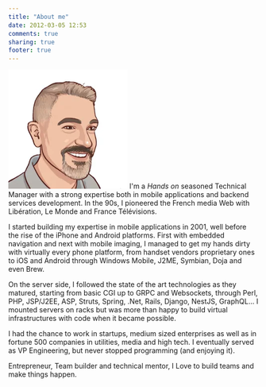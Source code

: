 ```yaml
---
title: "About me"
date: 2012-03-05 12:53
comments: true
sharing: true
footer: true
---
```


![Me](/images/avatar.webp#floatleft) I'm a _Hands on_ seasoned Technical Manager
with a strong expertise both in mobile applications and backend services
development. In the 90s, I pioneered the French media Web with Libération, Le
Monde and France Télévisions.

I started building my expertise in mobile applications in 2001, well before the
rise of the iPhone and Android platforms. First with embedded navigation and
next with mobile imaging, I managed to get my hands dirty with virtually every
phone platform, from handset vendors proprietary ones to iOS and Android through
Windows Mobile, J2ME, Symbian, Doja and even Brew.

On the server side, I followed the state of the art technologies as they
matured, starting from basic CGI up to GRPC and Websockets, through Perl, PHP,
JSP/J2EE, ASP, Struts, Spring, .Net, Rails, Django, NestJS, GraphQL... I mounted
servers on racks but was more than happy to build virtual infrastructures with
code when it became possible.

I had the chance to work in startups, medium sized enterprises as well as in
fortune 500 companies in utilities, media and high tech. I eventually served as
VP Engineering, but never stopped programming (and enjoying it).

Entrepreneur, Team builder and technical mentor, I Love to build teams and make
things happen.
